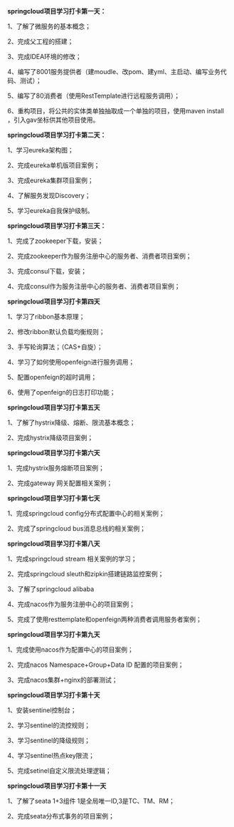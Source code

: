 **springcloud项目学习打卡第一天：**

1、了解了微服务的基本概念；

2、完成父工程的搭建；

3、完成IDEA环境的修改；

4、编写了8001服务提供者（建moudle、改pom、建yml、主启动、编写业务代码、测试）；

5、编写了80消费者（使用RestTemplate进行远程服务调用）；

6、重构项目，将公共的实体类单独抽取成一个单独的项目，使用maven install ，引入gav坐标供其他项目使用。

**springcloud项目学习打卡第二天：**

1、学习eureka架构图；

2、完成eureka单机版项目案例；

3、完成eureka集群项目案例；

4、了解服务发现Discovery；

5、学习eureka自我保护级制。

**springcloud项目学习打卡第三天：**

1、完成了zookeeper下载，安装；

2、完成zookeeper作为服务注册中心的服务者、消费者项目案例；

3、完成consul下载，安装；

4、完成consul作为服务注册中心的服务者、消费者项目案例；

**springcloud项目学习打卡第四天**

1、学习了ribbon基本原理；

2、修改ribbon默认负载均衡规则；

3、手写轮询算法；（CAS+自旋）；

4、学习了如何使用openfeign进行服务调用；

5、配置openfeign的超时调用；

6、使用了openfeign的日志打印功能；

**springcloud项目学习打卡第五天**

1、了解了hystrix降级、熔断、限流基本概念；

2、完成hystrix降级项目案例；

**springcloud项目学习打卡第六天**

1、完成hystrix服务熔断项目案例；

2、完成gateway 网关配置相关案例；

**springcloud项目学习打卡第七天**

1、完成springcloud config分布式配置中心的相关案例；

2、完成了springcloud bus消息总线的相关案例；

**springcloud项目学习打卡第八天**

1、完成springcloud stream 相关案例的学习；

2、完成springcloud sleuth和zipkin搭建链路监控案例；

3、了解了springcloud alibaba 

4、完成nacos作为服务注册中心的项目案例；

5、完成了使用resttemplate和openfeign两种消费者调用服务者案例；

**springcloud项目学习打卡第九天**

1、完成使用nacos作为配置中心的项目案例；

2、完成nacos Namespace+Group+Data ID 配置的项目案例；

3、完成nacos集群+nginx的部署测试；

**springcloud项目学习打卡第十天**

1、安装sentinel控制台；

2、学习sentinel的流控规则；

3、学习sentinel的降级规则；

4、学习sentinel热点key限流；

5、完成setinel自定义限流处理逻辑；

**springcloud项目学习打卡第十一天**

1、了解了seata 1+3组件 1是全局唯一ID,3是TC、TM、RM；

2、完成seata分布式事务的项目案例；